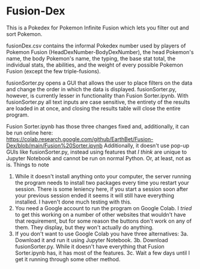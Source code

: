 # Fusion-Dex
This is a Pokedex for Pokemon Infinite Fusion which lets you filter out and sort Pokemon.

fusionDex.csv contains the informal Pokedex number used by players of Pokemon Fusion (HeadDexNumber-BodyDexNumber), the head Pokemon's name, the body Pokemon's name, the typing, the base stat total, the individual stats, the abilities, and the weight of every possible Pokemon Fusion (except the few triple-fusions).

fusionSorter.py opens a GUI that allows the user to place filters on the data and change the order in which the data is displayed.
fusionSorter.py, however, is currently lesser in functionality than Fusion Sorter.ipynb. With fusionSorter.py all text inputs are case sensitive, the entirety of the results are loaded in at once, and closing the results table will close the entire program.

Fusion Sorter.ipynb has those three changes fixed and, additionally, it can be run online here: https://colab.research.google.com/github/EarthBet/Fusion-Dex/blob/main/Fusion%20Sorter.ipynb
Additionally, it doesn't use pop-up GUIs like fusionSorter.py, instead using features that _I think_ are unique to Jupyter Notebook and cannot be run on normal Python. Or, at least, not as is.
Things to note
1. While it doesn't install anything onto your computer, the server running the program needs to install two packages every time you restart your session. There is some leniency here, if you start a session soon after your previous session ended it seems it will still have everything installed. I haven't done much testing with this.
2. You need a Google account to run the program on Google Colab. I _tried_ to get this working on a number of other websites that wouldn't have that requirement, but for some reason the buttons don't work on any of them. They display, but they won't actually do anything.
3. If you don't want to use Google Colab you have three alternatives:
3a. Download it and run it using Jupyter Notebook.
3b. Download fusionSorter.py. While it doesn't have everything that Fusion Sorter.ipynb has, it has most of the features. 
3c. Wait a few days until I get it running through some other method.
